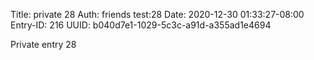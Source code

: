 Title: private 28
Auth: friends test:28
Date: 2020-12-30 01:33:27-08:00
Entry-ID: 216
UUID: b040d7e1-1029-5c3c-a91d-a355ad1e4694

Private entry 28